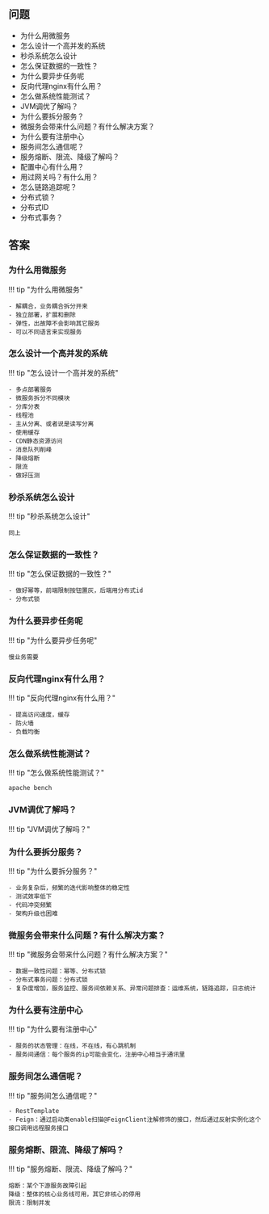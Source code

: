## 问题

- 为什么用微服务
- 怎么设计一个高并发的系统
- 秒杀系统怎么设计
- 怎么保证数据的一致性？
- 为什么要异步任务呢
- 反向代理nginx有什么用？
- 怎么做系统性能测试？
- JVM调优了解吗？
- 为什么要拆分服务？
- 微服务会带来什么问题？有什么解决方案？
- 为什么要有注册中心
- 服务间怎么通信呢？
- 服务熔断、限流、降级了解吗？
- 配置中心有什么用？
- 用过网关吗？有什么用？
- 怎么链路追踪呢？
- 分布式锁？
- 分布式ID
- 分布式事务？


## 答案

### 为什么用微服务

!!! tip "为什么用微服务"

    - 解耦合，业务耦合拆分开来
    - 独立部署，扩展和删除
    - 弹性，出故障不会影响其它服务
    - 可以不同语言来实现服务

### 怎么设计一个高并发的系统

!!! tip "怎么设计一个高并发的系统"

    - 多点部署服务
    - 微服务拆分不同模块
    - 分库分表
    - 线程池
    - 主从分离、或者说是读写分离
    - 使用缓存
    - CDN静态资源访问
    - 消息队列削峰
    - 降级熔断
    - 限流
    - 做好压测

### 秒杀系统怎么设计

!!! tip "秒杀系统怎么设计"

    同上

### 怎么保证数据的一致性？

!!! tip "怎么保证数据的一致性？"

    - 做好幂等，前端限制按钮置灰，后端用分布式id
    - 分布式锁


### 为什么要异步任务呢

!!! tip "为什么要异步任务呢"

    慢业务需要

### 反向代理nginx有什么用？

!!! tip "反向代理nginx有什么用？"

    - 提高访问速度，缓存
    - 防火墙
    - 负载均衡


### 怎么做系统性能测试？

!!! tip "怎么做系统性能测试？"

    apache bench


### JVM调优了解吗？

!!! tip "JVM调优了解吗？"



### 为什么要拆分服务？

!!! tip "为什么要拆分服务？"

    - 业务复杂后，频繁的迭代影响整体的稳定性
    - 测试效率低下
    - 代码冲突频繁
    - 架构升级也困难


### 微服务会带来什么问题？有什么解决方案？

!!! tip "微服务会带来什么问题？有什么解决方案？"

    - 数据一致性问题：幂等、分布式锁
    - 分布式事务问题：分布式锁
    - 复杂度增加，服务监控、服务间依赖关系、异常问题排查：运维系统，链路追踪，日志统计


### 为什么要有注册中心
!!! tip "为什么要有注册中心"

    - 服务的状态管理：在线，不在线，有心跳机制
    - 服务间通信：每个服务的ip可能会变化，注册中心相当于通讯里


### 服务间怎么通信呢？

!!! tip "服务间怎么通信呢？"

    - RestTemplate
    - Feign：通过启动类enable扫描@FeignClient注解修饰的接口，然后通过反射实例化这个接口调用远程服务接口


### 服务熔断、限流、降级了解吗？

!!! tip "服务熔断、限流、降级了解吗？"

    熔断：某个下游服务故障引起
    降级：整体的核心业务线可用，其它非核心的停用
    限流：限制并发